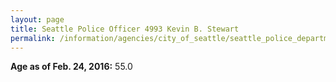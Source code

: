 ```yaml
---
layout: page
title: Seattle Police Officer 4993 Kevin B. Stewart
permalink: /information/agencies/city_of_seattle/seattle_police_department/copbook/4993/
---
```


**Age as of Feb. 24, 2016:** 55.0
